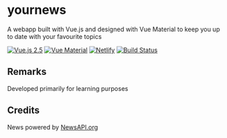 # yournews
A webapp built with Vue.js and designed with Vue Material to keep you up to date with your favourite topics

<p align="center">

[![Vue.js 2.5](https://img.shields.io/badge/Vue.js-2.5-brightgreen.svg)](https://vuejs.org/)
[![Vue Material](https://img.shields.io/badge/Vue%20Material-1.0.0%20beta-brightgreen.svg)](https://vuematerial.io/)
[![Netlify](https://img.shields.io/badge/deployed%20on-Netlify-brightgreen.svg)](https://suspicious-heyrovsky-050263.netlify.com/)
[![Build Status](https://travis-ci.org/sebbrn/yournews.svg?branch=master)](https://travis-ci.org/sebbrn/yournews)

</p>

## Remarks
Developed primarily for learning purposes

## Credits
News powered by [NewsAPI.org](https://newsapi.org/)
